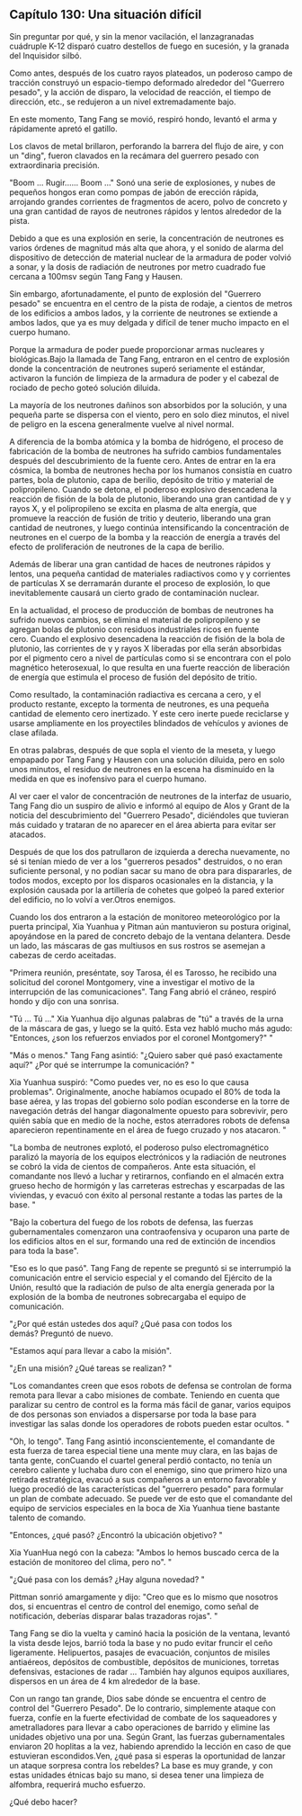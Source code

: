 
## Capítulo 130: Una situación difícil

Sin preguntar por qué, y sin la menor vacilación, el lanzagranadas cuádruple K-12 disparó cuatro destellos de fuego en sucesión, y la granada del Inquisidor silbó.

Como antes, después de los cuatro rayos plateados, un poderoso campo de tracción construyó un espacio-tiempo deformado alrededor del "Guerrero pesado", y la acción de disparo, la velocidad de reacción, el tiempo de dirección, etc., se redujeron a un nivel extremadamente bajo.

En este momento, Tang Fang se movió, respiró hondo, levantó el arma y rápidamente apretó el gatillo.

Los clavos de metal brillaron, perforando la barrera del flujo de aire, y con un "ding", fueron clavados en la recámara del guerrero pesado con extraordinaria precisión.

"Boom ... Rugir...... Boom ..." Sonó una serie de explosiones, y nubes de pequeños hongos eran como pompas de jabón de erección rápida, arrojando grandes corrientes de fragmentos de acero, polvo de concreto y una gran cantidad de rayos de neutrones rápidos y lentos alrededor de la pista.

Debido a que es una explosión en serie, la concentración de neutrones es varios órdenes de magnitud más alta que ahora, y el sonido de alarma del dispositivo de detección de material nuclear de la armadura de poder volvió a sonar, y la dosis de radiación de neutrones por metro cuadrado fue cercana a 100msv según Tang Fang y Hausen.

Sin embargo, afortunadamente, el punto de explosión del "Guerrero pesado" se encuentra en el centro de la pista de rodaje, a cientos de metros de los edificios a ambos lados, y la corriente de neutrones se extiende a ambos lados, que ya es muy delgada y difícil de tener mucho impacto en el cuerpo humano.

Porque la armadura de poder puede proporcionar armas nucleares y biológicas.Bajo la llamada de Tang Fang, entraron en el centro de explosión donde la concentración de neutrones superó seriamente el estándar, activaron la función de limpieza de la armadura de poder y el cabezal de rociado de pecho goteó solución diluida.

La mayoría de los neutrones dañinos son absorbidos por la solución, y una pequeña parte se dispersa con el viento, pero en solo diez minutos, el nivel de peligro en la escena generalmente vuelve al nivel normal.

A diferencia de la bomba atómica y la bomba de hidrógeno, el proceso de fabricación de la bomba de neutrones ha sufrido cambios fundamentales después del descubrimiento de la fuente cero. Antes de entrar en la era cósmica, la bomba de neutrones hecha por los humanos consistía en cuatro partes, bola de plutonio, capa de berilio, depósito de tritio y material de polipropileno. Cuando se detona, el poderoso explosivo desencadena la reacción de fisión de la bola de plutonio, liberando una gran cantidad de γ y rayos X, y el polipropileno se excita en plasma de alta energía, que promueve la reacción de fusión de tritio y deuterio, liberando una gran cantidad de neutrones, y luego continúa intensificando la concentración de neutrones en el cuerpo de la bomba y la reacción de energía a través del efecto de proliferación de neutrones de la capa de berilio.

Además de liberar una gran cantidad de haces de neutrones rápidos y lentos, una pequeña cantidad de materiales radiactivos como γ y corrientes de partículas X se derramarán durante el proceso de explosión, lo que inevitablemente causará un cierto grado de contaminación nuclear.

En la actualidad, el proceso de producción de bombas de neutrones ha sufrido nuevos cambios, se elimina el material de polipropileno y se agregan bolas de plutonio con residuos industriales ricos en fuente cero. Cuando el explosivo desencadena la reacción de fisión de la bola de plutonio, las corrientes de γ y rayos X liberadas por ella serán absorbidas por el pigmento cero a nivel de partículas como si se encontrara con el polo magnético heterosexual, lo que resulta en una fuerte reacción de liberación de energía que estimula el proceso de fusión del depósito de tritio.

Como resultado, la contaminación radiactiva es cercana a cero, y el producto restante, excepto la tormenta de neutrones, es una pequeña cantidad de elemento cero inertizado. Y este cero inerte puede reciclarse y usarse ampliamente en los proyectiles blindados de vehículos y aviones de clase afilada.

En otras palabras, después de que sopla el viento de la meseta, y luego empapado por Tang Fang y Hausen con una solución diluida, pero en solo unos minutos, el residuo de neutrones en la escena ha disminuido en la medida en que es inofensivo para el cuerpo humano.

Al ver caer el valor de concentración de neutrones de la interfaz de usuario, Tang Fang dio un suspiro de alivio e informó al equipo de Alos y Grant de la noticia del descubrimiento del "Guerrero Pesado", diciéndoles que tuvieran más cuidado y trataran de no aparecer en el área abierta para evitar ser atacados.

Después de que los dos patrullaron de izquierda a derecha nuevamente, no sé si tenían miedo de ver a los "guerreros pesados" destruidos, o no eran suficiente personal, y no podían sacar su mano de obra para dispararles, de todos modos, excepto por los disparos ocasionales en la distancia, y la explosión causada por la artillería de cohetes que golpeó la pared exterior del edificio, no lo volví a ver.Otros enemigos.

Cuando los dos entraron a la estación de monitoreo meteorológico por la puerta principal, Xia Yuanhua y Pitman aún mantuvieron su postura original, apoyándose en la pared de concreto debajo de la ventana delantera. Desde un lado, las máscaras de gas multiusos en sus rostros se asemejan a cabezas de cerdo aceitadas.

"Primera reunión, preséntate, soy Tarosa, él es Tarosso, he recibido una solicitud del coronel Montgomery, vine a investigar el motivo de la interrupción de las comunicaciones". Tang Fang abrió el cráneo, respiró hondo y dijo con una sonrisa.

"Tú ... Tú ..." Xia Yuanhua dijo algunas palabras de "tú" a través de la urna de la máscara de gas, y luego se la quitó. Esta vez habló mucho más agudo: "Entonces, ¿son los refuerzos enviados por el coronel Montgomery?" "

"Más o menos." Tang Fang asintió: "¿Quiero saber qué pasó exactamente aquí?" ¿Por qué se interrumpe la comunicación? "

Xia Yuanhua suspiró: "Como puedes ver, no es eso lo que causa problemas". Originalmente, anoche habíamos ocupado el 80% de toda la base aérea, y las tropas del gobierno solo podían esconderse en la torre de navegación detrás del hangar diagonalmente opuesto para sobrevivir, pero quién sabía que en medio de la noche, estos aterradores robots de defensa aparecieron repentinamente en el área de fuego cruzado y nos atacaron. "

"La bomba de neutrones explotó, el poderoso pulso electromagnético paralizó la mayoría de los equipos electrónicos y la radiación de neutrones se cobró la vida de cientos de compañeros. Ante esta situación, el comandante nos llevó a luchar y retirarnos, confiando en el almacén extra grueso hecho de hormigón y las carreteras estrechas y escarpadas de las viviendas, y evacuó con éxito al personal restante a todas las partes de la base. "

"Bajo la cobertura del fuego de los robots de defensa, las fuerzas gubernamentales comenzaron una contraofensiva y ocuparon una parte de los edificios altos en el sur, formando una red de extinción de incendios para toda la base".

"Eso es lo que pasó". Tang Fang de repente se preguntó si se interrumpió la comunicación entre el servicio especial y el comando del Ejército de la Unión, resultó que la radiación de pulso de alta energía generada por la explosión de la bomba de neutrones sobrecargaba el equipo de comunicación.

"¿Por qué están ustedes dos aquí? ¿Qué pasa con todos los demás? Preguntó de nuevo.

"Estamos aquí para llevar a cabo la misión".

"¿En una misión? ¿Qué tareas se realizan? "

"Los comandantes creen que esos robots de defensa se controlan de forma remota para llevar a cabo misiones de combate. Teniendo en cuenta que paralizar su centro de control es la forma más fácil de ganar, varios equipos de dos personas son enviados a dispersarse por toda la base para investigar las salas donde los operadores de robots pueden estar ocultos. "

"Oh, lo tengo". Tang Fang asintió inconscientemente, el comandante de esta fuerza de tarea especial tiene una mente muy clara, en las bajas de tanta gente, conCuando el cuartel general perdió contacto, no tenía un cerebro caliente y luchaba duro con el enemigo, sino que primero hizo una retirada estratégica, evacuó a sus compañeros a un entorno favorable y luego procedió de las características del "guerrero pesado" para formular un plan de combate adecuado. Se puede ver de esto que el comandante del equipo de servicios especiales en la boca de Xia Yuanhua tiene bastante talento de comando.

"Entonces, ¿qué pasó? ¿Encontró la ubicación objetivo? "

Xia YuanHua negó con la cabeza: "Ambos lo hemos buscado cerca de la estación de monitoreo del clima, pero no". "

"¿Qué pasa con los demás? ¿Hay alguna novedad? "

Pittman sonrió amargamente y dijo: "Creo que es lo mismo que nosotros dos, si encuentras el centro de control del enemigo, como señal de notificación, deberías disparar balas trazadoras rojas". "

Tang Fang se dio la vuelta y caminó hacia la posición de la ventana, levantó la vista desde lejos, barrió toda la base y no pudo evitar fruncir el ceño ligeramente. Helipuertos, pasajes de evacuación, conjuntos de misiles antiaéreos, depósitos de combustible, depósitos de municiones, torretas defensivas, estaciones de radar ... También hay algunos equipos auxiliares, dispersos en un área de 4 km alrededor de la base.

Con un rango tan grande, Dios sabe dónde se encuentra el centro de control del "Guerrero Pesado". De lo contrario, simplemente ataque con fuerza, confíe en la fuerte efectividad de combate de los saqueadores y ametralladores para llevar a cabo operaciones de barrido y elimine las unidades objetivo una por una. Según Grant, las fuerzas gubernamentales enviaron 20 hoplitas a la vez, habiendo aprendido la lección en caso de que estuvieran escondidos.Ven, ¿qué pasa si esperas la oportunidad de lanzar un ataque sorpresa contra los rebeldes? La base es muy grande, y con estas unidades étnicas bajo su mano, si desea tener una limpieza de alfombra, requerirá mucho esfuerzo.

¿Qué debo hacer?